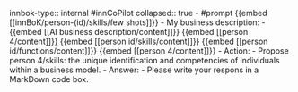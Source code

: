 innbok-type:: internal
#innCoPilot
collapsed:: true
	- #prompt {{embed [[innBoK/person-(id)/skills/few shots]]}}
		- My business description:
		- {{embed [[AI business description/content]]}} {{embed [[person 4/content]]}} {{embed [[person id/skills/content]]}} {{embed [[person id/functions/content]]}} {{embed [[person 4/content]]}}
		- Action:
		- Propose person 4/skills: the unique identification and competencies of individuals within a business model.
		- Answer:
		- Please write your respons in a MarkDown code box.




